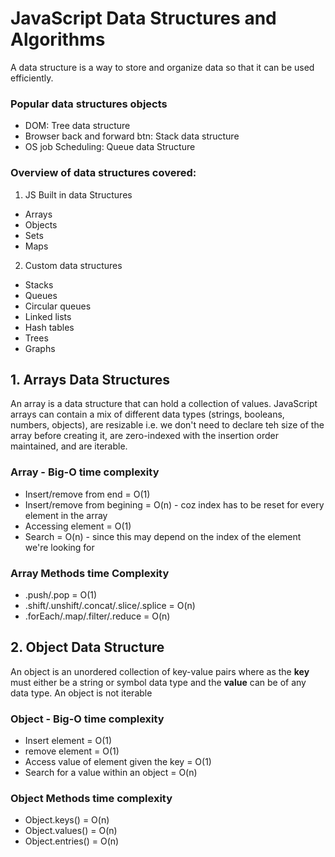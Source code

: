 # JavaScript Data Structures and Algorithms

 A data structure is a way to store and organize data so that it can be used efficiently.

 ### Popular data structures objects
 * DOM: Tree data structure
 * Browser back and forward btn: Stack data structure
 * OS job Scheduling: Queue data Structure

 ### Overview of data structures covered: 
1. JS Built in data Structures
- Arrays
- Objects
- Sets
- Maps

2. Custom data structures
- Stacks
- Queues
- Circular queues
- Linked lists
- Hash tables
- Trees
- Graphs

## 1. Arrays Data Structures
An array is a data structure that can hold a collection of values. JavaScript arrays can contain a mix of different data types (strings, booleans, numbers, objects), are resizable i.e. we don't need to declare teh size of the array before creating it, are zero-indexed with the insertion order maintained, and are iterable.

### Array - Big-O time complexity
- Insert/remove from end = O(1)
- Insert/remove from begining = O(n) - coz index has to be reset for every element in the array
- Accessing element = O(1)
- Search = O(n) - since this may depend on the index of the element we're looking for 

### Array Methods time Complexity
- .push/.pop = O(1)
- .shift/.unshift/.concat/.slice/.splice = O(n)
- .forEach/.map/.filter/.reduce = O(n)

## 2. Object Data Structure
An object is an unordered collection of key-value pairs where as the **key** must either be a string or symbol data type and the **value** can be of any data type. An object is not iterable

### Object - Big-O time complexity
- Insert element = O(1)
- remove element = O(1)
- Access value of element given the key = O(1)
- Search for a value within an object = O(n)

### Object Methods time complexity
- Object.keys() = O(n)
- Object.values() = O(n)
- Object.entries() = O(n)

